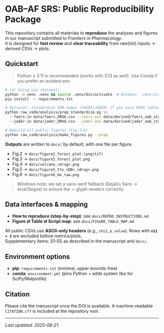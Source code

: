 # OAB–AF SRS: Public Reproducibility Package

This repository contains all materials to **reproduce** the analyses and figures in our manuscript submitted to *Frontiers in Pharmacology*.  
It is designed for **fast review** and **clear traceability** from raw(ish) inputs → derived CSVs → plots.

## Quickstart

> Python ≥ 3.11 is recommended (works with 3.13 as well). Use Conda if you prefer an isolated env.

```bash
# (A) Using pip (minimal)
python -m venv .venv && source .venv/bin/activate  # Windows: .venv\Scripts\activate
pip install -r requirements.txt

# Optional: standardize OAB names (FAERS/JADER) if you have DRUG tables available
python raw_code/analysis/prep_standardize.py \\
  --faers-in data/faers_DRUG.csv --faers-out data/derived/faers_oab_standardized.csv \\
  --jader-in data/jader_DRUG.csv --jader-out data/derived/jader_oab_standardized.csv

# Rebuild all public figures (Fig.2–6)
python raw_code/analysis/make_figures.py --prep
```

**Outputs** are written to `docs/` by default, with one file per figure.

- Fig.2 → `docs/figure2_forest_plot.(png|tif)`  
- Fig.3 → `docs/figure3_forest_plot.png`  
- Fig.4 → `docs/volcano_<drug>.png`  
- Fig.5 → `docs/figure5_tto_<DB>_<drug>.png`  
- Fig.6 → `docs/figure6_km_raw.png`

> Windows note: we set a sans-serif fallback (DejaVu Sans → Arial/Segoe) to ensure the ✓ glyph renders correctly.

## Data interfaces & mapping

- **How to reproduce (step-by-step)**: see `docs/REPRO_INSTRUCTIONS.md`  
- **Figure ⇄ Table ⇄ Script map**: see `docs/FIGURE_TABLE_MAP.md`

All public CSVs use **ASCII-only headers** (e.g., `chi2`, `p_value`). Rows with **`n11 < 3`** are excluded before metrics/plots.  
Supplementary items: S1–S5 as described in the manuscript and `docs/`.

## Environment options

- **pip**: `requirements.txt` (minimal, upper-bounds-free)  
- **conda**: `environment.yml` (pins Python + adds system libs for SciPy/Matplotlib)

## Citation

Please cite the manuscript once the DOI is available. A machine-readable `CITATION.cff` is included at the repository root.

---
*Last updated: 2025-08-21.*
